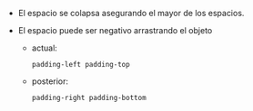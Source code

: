 - El espacio se colapsa asegurando el mayor de los espacios.

- El espacio puede ser negativo arrastrando el objeto
    - actual: 

        ```padding-left padding-top```
    
    - posterior: 

        ```padding-right padding-bottom```  